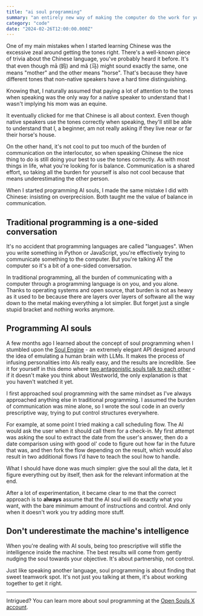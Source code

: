 ```yaml
---
title: "ai soul programming"
summary: "an entirely new way of making the computer do the work for you"
category: "code"
date: "2024-02-26T12:00:00.000Z"
---
```


One of my main mistakes when I started learning Chinese was the excessive zeal around getting the tones right. There's a well-known piece of trivia about the Chinese language, you've probably heard it before. It's that even though mā (妈) and mǎ (马) might sound exactly the same, one means "mother" and the other means "horse". That's because they have different tones that non-native speakers have a hard time distinguishing.

Knowing that, I naturally assumed that paying a lot of attention to the tones when speaking was the only way for a native speaker to understand that I wasn't implying his mom was an equine.

It eventually clicked for me that Chinese is all about context. Even though native speakers use the tones correctly when speaking, they'll still be able to understand that I, a beginner, am not really asking if they live near or far their horse's house.

On the other hand, it's not cool to put too much of the burden of communication on the interlocutor, so when speaking Chinese the nice thing to do is still doing your best to use the tones correctly. As with most things in life, what you're looking for is balance. Communication is a shared effort, so taking all the burden for yourself is also not cool because that means underestimating the other person.

When I started programming AI souls, I made the same mistake I did with Chinese: insisting on overprecision. Both taught me the value of balance in communication.

## Traditional programming is a one-sided conversation

It's no accident that programming languages are called "languages". When you write something in Python or JavaScript, you're effectively trying to communicate something to the computer. But you're talking AT the computer so it's a bit of a one-sided conversation.

In traditional programming, all the burden of communicating with a computer through a programming language is on you, and you alone. Thanks to operating systems and open source, that burden is not as heavy as it used to be because there are layers over layers of software all the way down to the metal making everything a lot simpler. But forget just a single stupid bracket and nothing works anymore.

## Programming AI souls

A few months ago I learned about the concept of soul programming when I stumbled upon the [Soul Engine](https://github.com/opensouls/soul-engine) - an extremely elegant API designed around the idea of emulating a human brain with LLMs. It makes the process of infusing personalities into AIs really easy, and the results are incredible. See it for yourself in this demo where [two antagonistic souls talk to each other](https://www.youtube.com/watch?v=bVxSk6Typ90) - if it doesn't make you think about Westworld, the only explanation is that you haven't watched it yet.

I first approached soul programming with the same mindset as I've always approached anything else in traditional programming. I assumed the burden of communication was mine alone, so I wrote the soul code in an overly prescriptive way, trying to put control structures everywhere.

For example, at some point I tried making a call scheduling flow. The AI would ask the user when it should call them for a check-in. My first attempt was asking the soul to extract the date from the user's answer, then do a date comparison using with good ol' code to figure out how far in the future that was, and then fork the flow depending on the result, which would also result in two additional flows I'd have to teach the soul how to handle.

What I should have done was much simpler: give the soul all the data, let it figure everything out by itself, then ask for the relevant information at the end.

After a lot of experimentation, it became clear to me that the correct approach is to **always** assume that the AI soul will do exactly what you want, with the bare minimum amount of instructions and control. And only when it doesn't work you try adding more stuff.

## Don't underestimate the machine's intelligence

When you're dealing with AI souls, being too prescriptive will stifle the intelligence inside the machine. The best results will come from gently nudging the soul towards your objective. It's about partnership, not control.

Just like speaking another language, soul programming is about finding that sweet teamwork spot. It's not just you talking at them, it's about working together to get it right.

---

Intrigued? You can learn more about soul programming at the [Open Souls X account](https://twitter.com/OpenSoulsPBC).
